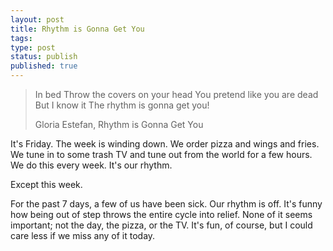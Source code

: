 ```yaml
---
layout: post
title: Rhythm is Gonna Get You
tags:
type: post
status: publish
published: true
---
```


> In bed
> Throw the covers on your head
> You pretend like you are dead
> But I know it
> The rhythm is gonna get you!
>
> Gloria Estefan, Rhythm is Gonna Get You

It's Friday. The week is winding down. We order pizza and wings and fries. We
tune in to some trash TV and tune out from the world for a few hours. We do this
every week. It's our rhythm.

Except this week.

For the past 7 days, a few of us have been sick. Our rhythm is off. It's funny
how being out of step throws the entire cycle into relief. None of it seems
important; not the day, the pizza, or the TV. It's fun, of course, but I could
care less if we miss any of it today.
